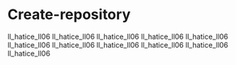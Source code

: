 # Create-repository
ll_hatice_ll06 ll_hatice_ll06 ll_hatice_ll06 ll_hatice_ll06 ll_hatice_ll06 ll_hatice_ll06 ll_hatice_ll06 ll_hatice_ll06 ll_hatice_ll06 ll_hatice_ll06 ll_hatice_ll06 
